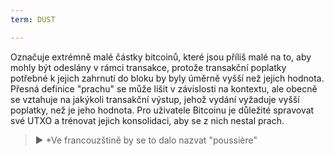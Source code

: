 ```yaml
---
term: DUST

---
```

Označuje extrémně malé částky bitcoinů, které jsou příliš malé na to, aby mohly být odeslány v rámci transakce, protože transakční poplatky potřebné k jejich zahrnutí do bloku by byly úměrně vyšší než jejich hodnota. Přesná definice "prachu" se může lišit v závislosti na kontextu, ale obecně se vztahuje na jakýkoli transakční výstup, jehož vydání vyžaduje vyšší poplatky, než je jeho hodnota. Pro uživatele Bitcoinu je důležité spravovat své UTXO a trénovat jejich konsolidaci, aby se z nich nestal prach.

> ► *Ve francouzštině by se to dalo nazvat "poussière"